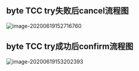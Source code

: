 ## byte TCC try失败后cancel流程图

![image-20200619152716760](https://note.youdao.com/yws/api/personal/file/WEBf73ab92727d553fd207ed798fb969e5a?method=download&shareKey=dbbad0219fd581076e6af9c016cb56e7)



## byte TCC try成功后confirm流程图

![image-20200619153202393](https://note.youdao.com/yws/api/personal/file/WEB7b36e0d43ebc90b41514c45d9503f729?method=download&shareKey=a692d74c7be9cfe3c6532eb88a1483f3)